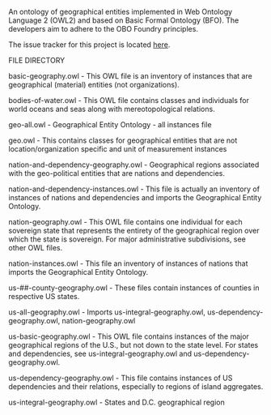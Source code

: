 An ontology of geographical entities implemented in Web Ontology Language 2 (OWL2) and based on Basic Formal Ontology (BFO). The developers aim to adhere to the OBO Foundry principles.

The issue tracker for this project is located [here](https://ontology.atlassian.net/browse/GEO).


FILE DIRECTORY

basic-geography.owl - This OWL file is an inventory of instances that are geographical (material) entities (not organizations). 

bodies-of-water.owl - This OWL file contains classes and individuals for world oceans and seas along with mereotopological relations.

geo-all.owl - Geographical Entity Ontology - all instances file 

geo.owl - This contains classes for geographical entities that are not location/organization specific and unit of measurement instances 

nation-and-dependency-geography.owl - Geographical regions associated with the geo-political entities that are nations and dependencies.

nation-and-dependency-instances.owl - This file is actually an inventory of instances of nations and dependencies and imports the Geographical Entity Ontology. 

nation-geography.owl - This OWL file contains one individual for each sovereign state that represents the entirety of the geographical region over which the state is sovereign. For major administrative subdivisions, see other OWL files. 

nation-instances.owl - This file an inventory of instances of nations that imports the Geographical Entity Ontology. 

us-##-county-geography.owl - These files contain instances of counties in respective US states. 

us-all-geography.owl - Imports us-integral-geography.owl, us-dependency-geography.owl, nation-geography.owl

us-basic-geography.owl - This OWL file contains instances of the major geographical regions of the U.S., but not down to the state level. For states and dependencies, see us-integral-geography.owl and us-dependency-geography.owl. 

us-dependency-geography.owl - This file contains instances of US dependencies and their relations, especially to regions of island aggregates. 

us-integral-geography.owl - States and D.C. geographical region
